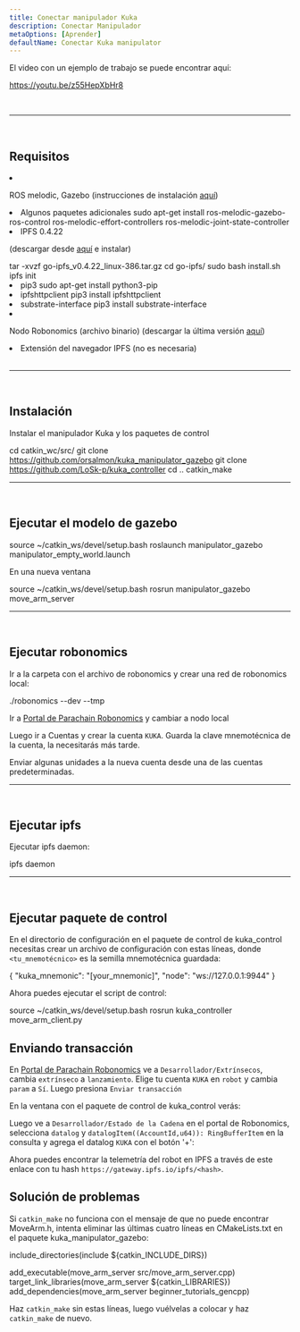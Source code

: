```yaml
---
title: Conectar manipulador Kuka
description: Conectar Manipulador
metaOptions: [Aprender]
defaultName: Conectar Kuka manipulator
---
```


El video con un ejemplo de trabajo se puede encontrar aquí:

https://youtu.be/z55HepXbHr8

<br/>

***

<br/>

## Requisitos

<List>

<li class="flex">

ROS melodic, Gazebo (instrucciones de instalación [aquí](http://wiki.ros.org/melodic/Instalación/Ubuntu))
</li>

<li>Algunos paquetes adicionales

<LessonCodeWrapper language="bash" codeClass="big-code">
sudo apt-get install ros-melodic-gazebo-ros-control ros-melodic-effort-controllers ros-melodic-joint-state-controller
</LessonCodeWrapper>

</li>

<li> IPFS 0.4.22 

(descargar desde [aquí](https://www.npackd.org/p/ipfs/0.4.22) e instalar)

<LessonCodeWrapper language="bash" codeClass="big-code">
tar -xvzf go-ipfs_v0.4.22_linux-386.tar.gz
cd go-ipfs/
sudo bash install.sh
ipfs init
</LessonCodeWrapper>

</li>

<li>pip3

<LessonCodeWrapper language="bash">
sudo apt-get install python3-pip
</LessonCodeWrapper>

</li>

<li>ipfshttpclient

<LessonCodeWrapper language="bash">
pip3 install ipfshttpclient
</LessonCodeWrapper>

</li>

<li>substrate-interface

<LessonCodeWrapper language="bash">
pip3 install substrate-interface
</LessonCodeWrapper>

</li>

<li class="flex">

Nodo Robonomics (archivo binario) (descargar la última versión [aquí](https://github.com/airalab/robonomics/releases))

</li>

<li>Extensión del navegador IPFS (no es necesaria)</li>

</List>

<br/>

***

<br/>

## Instalación
Instalar el manipulador Kuka y los paquetes de control

<LessonCodeWrapper language="bash" codeClass="big-code">cd catkin_wc/src/
git clone https://github.com/orsalmon/kuka_manipulator_gazebo
git clone https://github.com/LoSk-p/kuka_controller
cd ..
catkin_make</LessonCodeWrapper>

***

<br/>

## Ejecutar el modelo de gazebo

<LessonCodeWrapper language="bash" codeClass="big-code">
source ~/catkin_ws/devel/setup.bash
roslaunch manipulator_gazebo manipulator_empty_world.launch
</LessonCodeWrapper>

En una nueva ventana

<LessonCodeWrapper language="bash">
source ~/catkin_ws/devel/setup.bash
rosrun manipulator_gazebo move_arm_server
</LessonCodeWrapper>

<LessonImages imageClasses="mb" src="kuka/1.png" alt="model"/>

***

<br/>

## Ejecutar robonomics
Ir a la carpeta con el archivo de robonomics y crear una red de robonomics local:

<LessonCodeWrapper language="bash">
./robonomics --dev --tmp
</LessonCodeWrapper>

<LessonImages imageClasses="mb" src="kuka/robonomics.png" alt="robonomics"/>

Ir a [Portal de Parachain Robonomics](https://polkadot.js.org/apps/?rpc=wss%3A%2F%2Fkusama.rpc.robonomics.network%2F#/) y cambiar a nodo local

<LessonImages imageClasses="mb" src="kuka/local.png" alt="local"/>

Luego ir a Cuentas y crear la cuenta `KUKA`. Guarda la clave mnemotécnica de la cuenta, la necesitarás más tarde. 


<LessonImages imageClasses="mb" src="kuka/create_acc.png" alt="acc"/>

Enviar algunas unidades a la nueva cuenta desde una de las cuentas predeterminadas.

<LessonImages imageClasses="mb" src="kuka/send_money.png" alt="accs"/>

***
<br/>

## Ejecutar ipfs
Ejecutar ipfs daemon:

<LessonCodeWrapper language="bash">
ipfs daemon
</LessonCodeWrapper>

***

</br>

## Ejecutar paquete de control
En el directorio de configuración en el paquete de control de kuka_control necesitas crear un archivo de configuración con estas líneas, donde `<tu_mnemotécnico>` es la semilla mnemotécnica guardada:

<LessonCodeWrapper language="bash">
{
    "kuka_mnemonic": "[your_mnemonic]",
    "node": "ws://127.0.0.1:9944"
}
</LessonCodeWrapper>


Ahora puedes ejecutar el script de control:

<LessonCodeWrapper language="bash">
source ~/catkin_ws/devel/setup.bash
rosrun kuka_controller move_arm_client.py
</LessonCodeWrapper>

<LessonImages imageClasses="mb" src="kuka/run.png" alt="control"/>

## Enviando transacción
En [Portal de Parachain Robonomics](https://polkadot.js.org/apps/?rpc=wss%3A%2F%2Fkusama.rpc.robonomics.network%2F#/) ve a `Desarrollador/Extrínsecos`, cambia `extrínseco` a `lanzamiento`. Elige tu cuenta `KUKA` en `robot` y cambia `param` a `Sí`. Luego presiona `Enviar transacción`

<LessonImages imageClasses="mb" src="kuka/launch.png" alt="transaction"/>

En la ventana con el paquete de control de kuka_control verás:

<LessonImages imageClasses="mb" src="kuka/res.png" alt="done"/>

Luego ve a `Desarrollador/Estado de la Cadena` en el portal de Robonomics, selecciona `datalog` y `datalogItem((AccountId,u64)): RingBufferItem` en la consulta y agrega el datalog `KUKA` con el botón '+':

<LessonImages imageClasses="mb" src="kuka/datalog.png" alt="datalog"/>

Ahora puedes encontrar la telemetría del robot en IPFS a través de este enlace con tu hash `https://gateway.ipfs.io/ipfs/<hash>`.

## Solución de problemas

Si `catkin_make` no funciona con el mensaje de que no puede encontrar MoveArm.h, intenta eliminar las últimas cuatro líneas en CMakeLists.txt en el paquete kuka_manipulator_gazebo:

<LessonCodeWrapper language="yaml">
include_directories(include ${catkin_INCLUDE_DIRS})

add_executable(move_arm_server src/move_arm_server.cpp)
target_link_libraries(move_arm_server ${catkin_LIBRARIES})
add_dependencies(move_arm_server beginner_tutorials_gencpp)
</LessonCodeWrapper>

Haz `catkin_make` sin estas líneas, luego vuélvelas a colocar y haz `catkin_make` de nuevo.